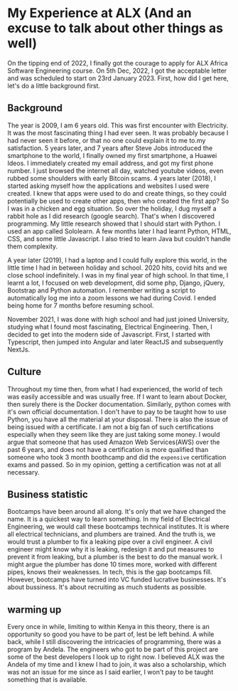 # My Experience at ALX (And an excuse to talk about other things as well)

On the tipping end of 2022, I finally got the courage to apply for ALX Africa Software Engineering
course. On 5th Dec, 2022, I got the acceptable letter and was scheduled to start on 23rd January 2023.
First, how did I get here, let's do a little background first.

## Background
The year is 2009, I am 6 years old. This was first encounter with Electricity. It was the most fascinating thing I had ever seen. It was probably because I had never seen it before, or that no one could explain it to me to.my satisfaction. 5 years later, and 7 years after Steve Jobs introduced the smartphone to the world, I finally owned my first smartphone, a Huawei Ideos. I immediately created my email address, and got my first phone number. I just browsed the internet all day, watched youtube videos, even rubbed some shoulders with early Bitcoin scams. 4 years later (2018), I started asking myself how the applications and websites I used were created. I knew that apps were used to do and create things, so they could potentially be used to create other apps, then who created the first app? So I was in a chicken and egg situation. So over the holiday, I dug myself a rabbit hole as I did research (google search). That's when I discovered programming. My little research showed that I should start with Python. I used an app called Sololearn. A few months later I had learnt Python, HTML, CSS, and some little Javascript. I also tried to learn Java but couldn't handle them complexity.

A year later (2019), I had a laptop and I could fully explore this world, in the little time I had in between holiday and school. 2020 hits, covid hits and we close school indefinitely. I was in my final year of high school. In that time, I learnt a lot, I focused on web development, did some php, Django, jQuery, Bootstrap and Python automation. I remember writing a script to automatically log me into a zoom lessons we had during Covid. I ended being home for 7 months before resuming school.

November 2021, I was done with high school and had just joined University, studying what I found most fascinating, Electrical Engineering. Then, I decided to get into the modern side of Javascript. First, I started with Typescript, then jumped into Angular and later ReactJS and subsequently NextJs.

## Culture
Throughout my time then, from what I had experienced, the world of tech was easily accessible and was usually free. If I want to learn about Docker, then surely there is the Docker documentation. Similarly, python comes with it's own official documentation. I don't have to pay to be taught how to use Python, you have all the material at your disposal. There is also the issue of being issued with a certificate. I am not a big fan of such certifications especially when they seem like they are just taking some money. I would argue that someone that has used Amazon Web Services(AWS) over the past 6 years, and does not have a certification is more qualified than someone who took 3 month boothcamp and did the `expensive` certification exams and passed. So in my opinion, getting a certification was not at all necessary.

## Business statistic
Bootcamps have been around all along. It's only that we have changed the name. It is a quickest way to learn something. In my field of Electrical Engineering, we would call these bootcamps technical institutes. It is where all electrical technicians, and plumbers are trained. And the truth is, we would trust a plumber to fix a leaking pipe over a civil engineer. A civil engineer might know why it is leaking, redesign it and put measures to prevent it from leaking, but a plumber is the best to do the manual work. I might argue the plumber has done 10 times more, worked with different pipes, knows their weaknesses. In tech, this is the gap bootcamps fill. However, bootcamps have turned into VC funded lucrative businesses. It's about bussiness. It's about recruiting as much students as possible.

## warming up
Every once in while, limiting to within Kenya in this theory, there is an opportunity so good you have to be part of, lest be left behind. A while back, while I still discovering the intricacies of programming, there was a program by Andela. The engineers who got to be part of this project are some of the best developers I look up to right now. I believed ALX was the Andela of my time and I knew I had to join, it was also a scholarship, which was not an issue for me since as I said earlier, I won't pay to be taught something that is available.